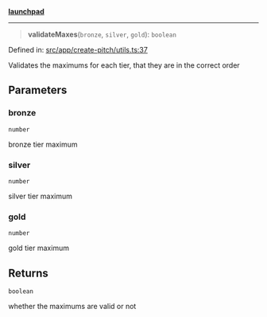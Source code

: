 [**launchpad**](index.md)

***

> **validateMaxes**(`bronze`, `silver`, `gold`): `boolean`

Defined in: [src/app/create-pitch/utils.ts:37](https://github.com/victorbratov/launchpad/blob/6dd13cd77753e59ec2a031fc7279545899826925/src/app/create-pitch/utils.ts#L37)

Validates the maximums for each tier, that they are in the correct order

## Parameters

### bronze

`number`

bronze tier maximum

### silver

`number`

silver tier maximum

### gold

`number`

gold tier maximum

## Returns

`boolean`

whether the maximums are valid or not
